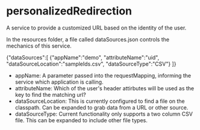 # personalizedRedirection
A service to provide a customized URL based on the identity of the user. 

In the resources folder, a file called dataSources.json controls the mechanics of this service.

  {"dataSources":[
  {"appName":"demo", "attributeName":"uid", "dataSourceLocation":"sampleIds.csv", "dataSourceType":"CSV"}
  ]}

* appName: A parameter passed into the requestMapping, informing the service which application is calling.
* attributeName: Which of the user's header attirbutes will be used as the key to find the matching url?
* dataSourceLocation: This is currently configured to find a file on the classpath. Can be expanded to grab data from a URL or other source.
* dataSourceType: Current functionality only supports a two column CSV file. This can be expanded to include other file types.
